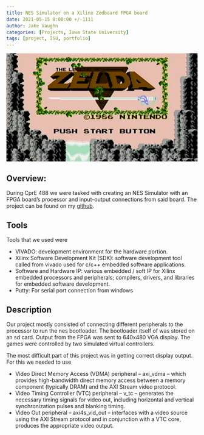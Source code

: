 ```yaml
---
title: NES Simulator on a Xilinx Zedboard FPGA board
date: 2021-05-15 8:00:00 +/-1111
author: Jake Vaughn
categories: [Projects, Iowa State University]
tags: [project, ISU, portfolio]
---
```


![NES Zelda](/images/488/nes-zelda.jpg)

## Overview:

During CprE 488 we were tasked with creating an NES Simulator with an FPGA board’s processor and input-output connections from said board. The project can be found on my [github](https://github.com/jake-vaughn/CPRE-488-MP0).

## Tools

Tools that we used were

- VIVADO: development environment for the hardware portion.
- Xilinx Software Development Kit (SDK): software development tool called from vivado used for c/c++ embedded software applications.
- Software and Hardware IP: various embedded / soft IP for Xilinx embedded processors and peripherals; compilers, drivers, and libraries for embedded software development.
- Putty: For serial port connection from windows

## Description

Our project mostly consisted of connecting different peripherals to the processor to run the nes bootloader. The bootloader itself of was stored on an sd card. Output from the FPGA was sent to 640x480 VGA display. The games were controlled by two simulated virtual controllers.

The most difficult part of this project was in getting correct display output. For this we needed to use

- Video Direct Memory Access (VDMA) peripheral – axi_vdma – which provides high-bandwidth direct memory access between a memory component (typically DRAM) and the AXI Stream video protocol.
- Video Timing Controller (VTC) peripheral – v_tc – generates the necessary timing signals for video out, including horizontal and vertical synchronization pulses and blanking timing.
- Video Out peripheral – axi4s_vid_out – interfaces with a video source using the AXI Stream protocol and in conjunction with a VTC core, produces the appropriate video output.
